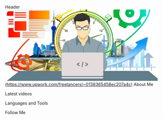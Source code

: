 Header
 ![Header](https://github.com/JB1qa/JB1qa/blob/main/assets/png.png)(https://www.upwork.com/freelancers/~0138365458ec207a4c)
 About Me

Latest videos

Languages and Tools

Follow Me 
